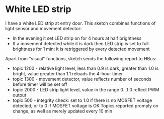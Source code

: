  # White LED strip
 
I have a white LED strip at entry door. This sketch combines functions of light sensor and movement detector:
  * In the evening it set LED strip on for 4 hours at half brightness
  * If a movement detected while it is dark then LED strip is set to full brightness for 1 min; it is retriggered by every detected movement
  
Apart from "visual" functions, sketch sends the following report to HBus:
  * topic 1200 - relative light level, less than 0.9 is dark, greater than 1.0 is bright, value greater than 1.1 reloads the 4-hour timer
  * topic 1300 - movement detector, value reflects number of seconds before timer will be set off
  * topic 2000 - LED strip light level,  value in the range 0...1.0 reflect PWM output
  * topic 500 - integrity check: set to 1.0 if there is no MOSFET voltage detected, or to 0 if MOSFET voltage is OK
Topics reported promply on change, as well as merely updated every 10 min
